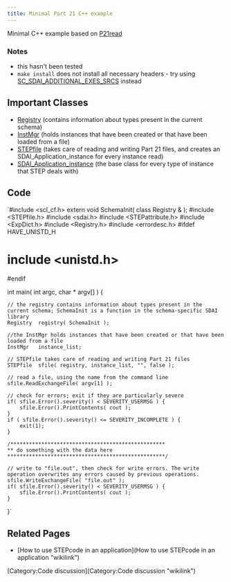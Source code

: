 ```yaml
---
title: Minimal Part 21 C++ example
---
```


Minimal C++ example based on [P21read](P21read "wikilink")

### Notes

-   this hasn't been tested
-   `make install` does not install all necessary headers - try using
    [SC\_SDAI\_ADDITIONAL\_EXES\_SRCS](http://stepcode.org/mw/index.php?title=STEPcode_CMake_variables#SC_SDAI_ADDITIONAL_EXES_SRCS)
    instead

Important Classes
-----------------

-   [Registry](http://stepcode.org/doxygen/class_registry.html)
    (contains information about types present in the current schema)
-   [InstMgr](http://stepcode.org/doxygen/class_inst_mgr.html) (holds
    instances that have been created or that have been loaded from a
    file)
-   [STEPfile](http://stepcode.org/doxygen/class_s_t_e_pfile.html)
    (takes care of reading and writing Part 21 files, and creates an
    SDAI\_Application\_instance for every instance read)
-   [SDAI\_Application\_instance](http://stepcode.org/doxygen/class_s_d_a_i___application__instance.html)
    (the base class for every type of instance that STEP deals with)

Code
----

`#include <scl_cf.h>
extern void SchemaInit( class Registry & );
#include <STEPfile.h>
#include <sdai.h>
#include <STEPattribute.h>
#include <ExpDict.h>
#include <Registry.h>
#include <errordesc.h>
#ifdef HAVE_UNISTD_H
# include <unistd.h>
#endif

int main( int argc, char * argv[] ) {

    // the registry contains information about types present in the current schema; SchemaInit is a function in the schema-specific SDAI library
    Registry  registry( SchemaInit );

    //the InstMgr holds instances that have been created or that have been loaded from a file
    InstMgr   instance_list;

    // STEPfile takes care of reading and writing Part 21 files
    STEPfile  sfile( registry, instance_list, "", false );

    // read a file, using the name from the command line
    sfile.ReadExchangeFile( argv[1] );

    // check for errors; exit if they are particularly severe
    if( sfile.Error().severity() < SEVERITY_USERMSG ) {
        sfile.Error().PrintContents( cout );
    }
    if ( sfile.Error().severity() <= SEVERITY_INCOMPLETE ) {
        exit(1);
    }

    /**************************************************
    ** do something with the data here
    ***************************************************/

    // write to "file.out", then check for write errors. The write operation overwrites any errors caused by previous operations.
    sfile.WriteExchangeFile( "file.out" );
    if( sfile.Error().severity() < SEVERITY_USERMSG ) {
        sfile.Error().PrintContents( cout );
    }
}`

Related Pages
-------------

-   [How to use STEPcode in an
    application](How to use STEPcode in an application "wikilink")

[Category:Code discussion](Category:Code discussion "wikilink")
